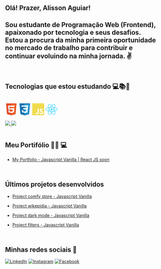 ## Olá! Prazer, Alisson Aguiar! 

## Sou estudante de Programação Web (Frontend), apaixonado por tecnologia e seus desafios. Estou a procura da minha primeira oportunidade no mercado de trabalho para contribuir e continuar evoluindo na minha jornada.  ✌️

<br>

## Tecnologias que estou estudando  💻📚💙
<div style="display: inline_block"><br>
    <img  align="center" src="https://raw.githubusercontent.com/devicons/devicon/master/icons/html5/html5-original.svg" heigth="30" width="40"alt="HTML5">
    <img  align="center" src="https://raw.githubusercontent.com/devicons/devicon/master/icons/css3/css3-original.svg" heigth="30" width="40"alt="CSS3">
    <img  align="center" src="https://raw.githubusercontent.com/devicons/devicon/master/icons/javascript/javascript-plain.svg" heigth="30" width="40"alt="React">
    <img  align="center" src="https://raw.githubusercontent.com/devicons/devicon/master/icons/react/react-original.svg" heigth="30" width="40"alt="React">
</div>

<br>

<div>
    <a href="https://github.com/alisson-aguiar">
    <img height="180em" src="https://github-readme-stats.vercel.app/api?username=alisson-aguiars2k&show_icons==true&theme=dracula&inclue_all_commits=true&count_private=true">
    <img height="180em" src="https://github-readme-stats.vercel.app/api/top-langs/?username=alisson-aguiars2k&layout=compact&langs_count=16&theme=dracula">
    </a>
</div><br>

## Meu Portifólio  👨‍🦱 💻

- [My Portfolio - Javascript Vanilla | React JS soon](https://alisson-aguiars2k.github.io/project_portfolio/)

<br>

## Últimos projetos desenvolvidos 

- [Project comfy store - Javascript Vanilla](https://alisson-aguiars2k.github.io/comfy-store/)

- [Project wikepidia - Javascript Vanilla](https://alisson-aguiars2k.github.io/wikipedia/)

- [Project dark mode - Javascript Vanilla](https://alisson-aguiars2k.github.io/dark-mode/)

- [Project filters - Javascript Vanilla](https://alisson-aguiars2k.github.io/filters/)


<br>

## Minhas redes sociais 🔗
[![LinkedIn](https://img.shields.io/badge/LinkedIn-0077B5?style=for-the-badge&logo=linkedin&logoColor=white)](https://www.linkedin.com/in/alisson-aguiars2k/)
[![Instagram](https://img.shields.io/badge/Instagram-E4405F?style=for-the-badge&logo=instagram&logoColor=white)](https://www.instagram.com/alisson_aguiars2k/)
[![Facebook](https://img.shields.io/badge/Facebook-1877F2?style=for-the-badge&logo=facebook&logoColor=white)](https://www.facebook.com/alisson.rocha.7127)
